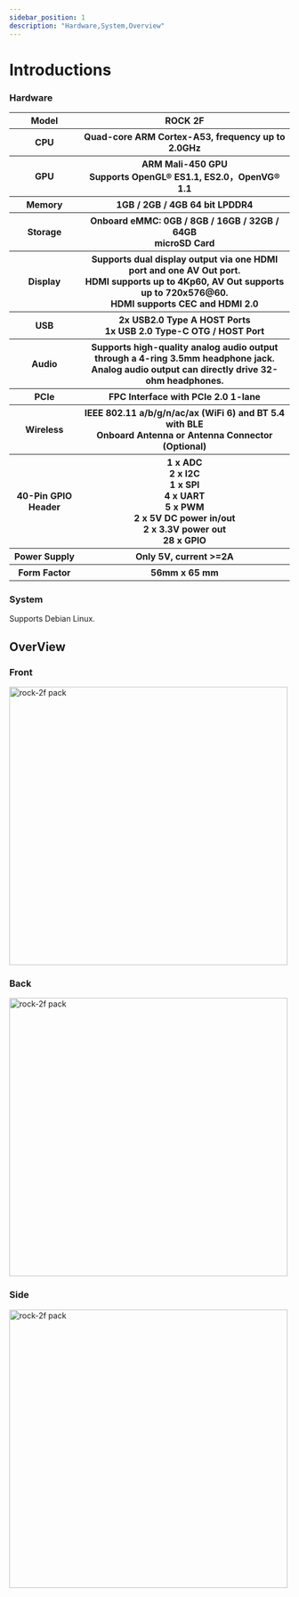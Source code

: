 ```yaml
---
sidebar_position: 1
description: "Hardware,System,Overview"
---
```


# Introductions

### Hardware

<table>
  <tr>
    <th>Model</th>
    <th>ROCK 2F</th>
  </tr>
  <tr>
    <th>CPU</th>
    <th> Quad-core ARM Cortex-A53, frequency up to 2.0GHz</th>
  </tr>
  <tr>
    <th>GPU</th>
    <th>ARM Mali-450 GPU<br/>Supports OpenGL® ES1.1, ES2.0，OpenVG® 1.1</th>
  </tr>
  <tr>
    <th>Memory</th>
    <th>1GB / 2GB / 4GB 64 bit LPDDR4</th>
  </tr>
  <tr>
    <th>Storage</th>
    <th>Onboard eMMC: 0GB / 8GB / 16GB / 32GB / 64GB<br/>microSD Card</th>
  </tr>
  <tr>
    <th>Display</th>
    <th>Supports dual display output via one HDMI port and one AV Out port.<br/>HDMI supports up to 4Kp60, AV Out supports up to 720x576@60.<br/>HDMI supports CEC and HDMI 2.0</th>
  </tr>
  <tr>
    <th>USB</th>
    <th>2x USB2.0 Type A HOST Ports<br/>1x USB 2.0 Type-C OTG / HOST Port</th>
  </tr>
  <tr>
    <th>Audio</th>
    <th>Supports high-quality analog audio output through a 4-ring 3.5mm headphone jack.<br/>Analog audio output can directly drive 32-ohm headphones.</th>
  </tr>
  <tr>
    <th>PCIe</th>
    <th>FPC Interface with PCIe 2.0 1-lane</th>
  </tr>
  <tr>
    <th>Wireless</th>
    <th>IEEE 802.11 a/b/g/n/ac/ax (WiFi 6) and BT 5.4 with BLE<br/>Onboard Antenna or Antenna Connector (Optional)</th>
  </tr>
  <tr>
    <th>40-Pin GPIO Header</th>
    <th>1 x ADC<br/>2 x I2C<br/>1 x SPI<br/>4 x UART<br/>5 x PWM<br/>2 x 5V DC power in/out<br/>2 x 3.3V power out<br/>28 x GPIO<br/></th>
  </tr>
  <tr>
    <th>Power Supply</th>
    <th>Only 5V, current >=2A</th>
  </tr>
  <tr>
    <th>Form Factor</th>
    <th>56mm x 65 mm </th>
  </tr>
</table>

### System

Supports Debian Linux.

## OverView

### Front

<img src="/img/rock2f/rock-2f-board-front.webp" width="500" alt="rock-2f pack" />

### Back

<img src="/img/rock2f/rock-2f-board-back.webp" width="500" alt="rock-2f pack" />

### Side

<img src="/img/rock2f/rock-2f-board-angled.webp" width="500" alt="rock-2f pack" />
